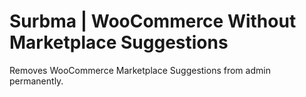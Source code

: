 Surbma | WooCommerce Without Marketplace Suggestions
====================================================

Removes WooCommerce Marketplace Suggestions from admin permanently.
